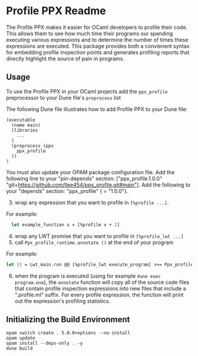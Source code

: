 Profile PPX Readme
==================

The Profile PPX makes it easier for OCaml developers to profile their code. This allows them to see how much time their programs our spending executing various expressions and to determine the number of times these expressions are executed. This package provides both a convienent syntax for embedding profile inspection points and generates profiling reports that directly highlight the source of pain in programs.

Usage
-----

To use the Profile PPX in your OCaml projects add the `ppx_profile` preprocessor to your Dune file's `preprocess` list

The following Dune file illustrates how to add Profile PPX to your Dune file:

```
(executable
  (name main)
  (libraries
    ...
  )
  (preprocess (pps
    ppx_profile
  ))
)
```

You must also update your OPAM package configuration file. Add the following line to your "pin-depends" section: ["ppx_profile.1.0.0" "git+https://github.com/llee454/ppx_profile.git#main"]. Add the following to your "depends" section: "ppx_profile" { = "1.0.0"}.

3. wrap any expression that you want to profile in `[%profile ...]`.

For example:

``` ocaml
  let example_function x = [%profile x + 2]
```

4. wrap any LWT promise that you want to profile in `[%profile_lwt ...]`
5. call `Ppx_profile_runtime.annotate ()` at the end of your program

For example:

``` ocaml
let () = Lwt_main.run @@ [%profile_lwt execute_program] >>= Ppx_profile_runtime.annotate
```

6. when the program is executed (using for example `dune exec program.exe`), the `annotate` function will copy all of the source code files that contain profile inspection expressions into new files that include a ".profile.ml" suffix. For every profile expression, the function will print out the expression's profiling statistics.

Initializing the Build Environment
----------------------------------

```
opam switch create . 5.0.0+options --no-install
opam update
opam install --deps-only . -y
dune build
```
